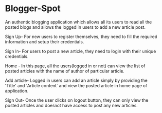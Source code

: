 # Blogger-Spot

An authentic blogging application which allows all its users to read all the posted blogs and allows the logged in users to add a new article post.

Sign Up- For new users to register themselves, they need to fill the required information and setup their credentials.

Sign In- For users to post a new article, they need to login with their unique credentials.

Home - In this page, all the users(logged in or not) can view the list of posted articles with the name of author of particular article.

Add article- Logged in users can add an article simply by providing the 'Title' and 'Article content' and view the posted article in home page of application.

Sign Out- Once the user clicks on logout button, they can only view the posted articles and doesnot have access to post any new articles.


